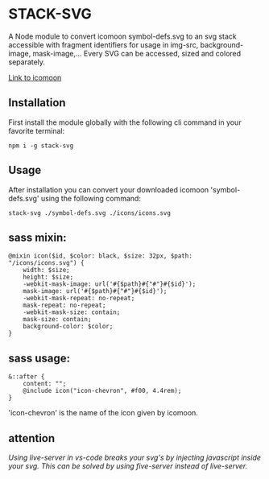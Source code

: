 # STACK-SVG

A Node module to convert icomoon symbol-defs.svg to an svg stack accessible with fragment identifiers for usage in img-src, background-image, mask-image,...
Every SVG can be accessed, sized and colored separately.

[Link to icomoon](https://www.icomoon.io)

## Installation

First install the module globally with the following cli command in your favorite terminal:

    npm i -g stack-svg

## Usage

After installation you can convert your downloaded icomoon 'symbol-defs.svg' using the following command:

    stack-svg ./symbol-defs.svg ./icons/icons.svg

## sass mixin:

    @mixin icon($id, $color: black, $size: 32px, $path: "/icons/icons.svg") {
        width: $size;
        height: $size;
        -webkit-mask-image: url('#{$path}#{"#"}#{$id}');
        mask-image: url('#{$path}#{"#"}#{$id}');
        -webkit-mask-repeat: no-repeat;
        mask-repeat: no-repeat;
        -webkit-mask-size: contain;
        mask-size: contain;
        background-color: $color;
    }

## sass usage:

    &::after {
        content: "";
        @include icon("icon-chevron", #f00, 4.4rem);
    }

'icon-chevron' is the name of the icon given by icomoon.

## attention

_Using live-server in vs-code breaks your svg's by injecting javascript inside your svg. This can be solved by using five-server instead of live-server._

